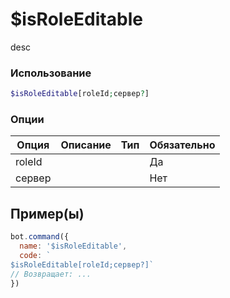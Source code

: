 # $isRoleEditable
desc
### Использование
```php
$isRoleEditable[roleId;сервер?]
```

### Опции

| Опция | Описание | Тип | Обязательно |
|--------|-------------|------|----------|
| roleId |  |  | Да | 
| сервер |  |  | Нет | 
## Пример(ы)

```javascript
bot.command({
  name: '$isRoleEditable',
  code: `
$isRoleEditable[roleId;сервер?]`
// Возвращает: ...
})
```
